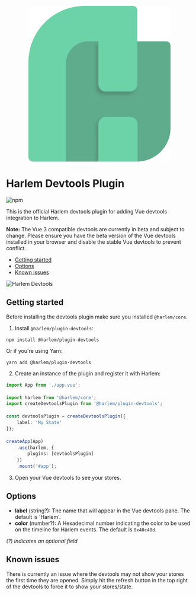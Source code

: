 <p align="center">
    <a href="https://harlemjs.com">
        <img src="https://raw.githubusercontent.com/andrewcourtice/harlem/main/app/src/.vuepress/public/assets/images/logo-192.svg" alt="Harlem"/>
    </a>
</p>

# Harlem Devtools Plugin

![npm](https://img.shields.io/npm/v/@harlem/plugin-devtools)

This is the official Harlem devtools plugin for adding Vue devtools integration to Harlem.

**Note:** The Vue 3 compatible devtools are currently in beta and subject to change. Please ensure you have the beta version of the Vue devtools installed in your browser and disable the stable Vue devtools to prevent conflict.

<!-- TOC -->

- [Getting started](#getting-started)
- [Options](#options)
- [Known issues](#known-issues)

<!-- /TOC -->

![Harlem Devtools](https://user-images.githubusercontent.com/11718453/95668309-aa5ade00-0bb5-11eb-99f5-1fea4d2061ff.gif)

## Getting started

Before installing the devtools plugin make sure you installed `@harlem/core`.

1. Install `@harlem/plugin-devtools`:
```
npm install @harlem/plugin-devtools
```
Or if you're using Yarn:
```
yarn add @harlem/plugin-devtools
```

2. Create an instance of the plugin and register it with Harlem:
```typescript
import App from './app.vue';

import harlem from '@harlem/core';
import createDevtoolsPlugin from '@harlem/plugin-devtools';

const devtoolsPlugin = createDevtoolsPlugin({
    label: 'My State'
});

createApp(App)
    .use(harlem, {
        plugins: [devtoolsPlugin]
    })
    .mount('#app');
```

3. Open your Vue devtools to see your stores.


## Options

- **label** (string?): The name that will appear in the Vue devtools pane. The default is 'Harlem'.
- **color** (number?): A Hexadecimal number indicating the color to be used on the timeline for Harlem events. The default is `0x40c48d`.

*(?) indicates an optional field*


## Known issues
There is currently an issue where the devtools may not show your stores the first time they are opened. Simply hit the refresh button in the top right of the devtools to force it to show your stores/state.
